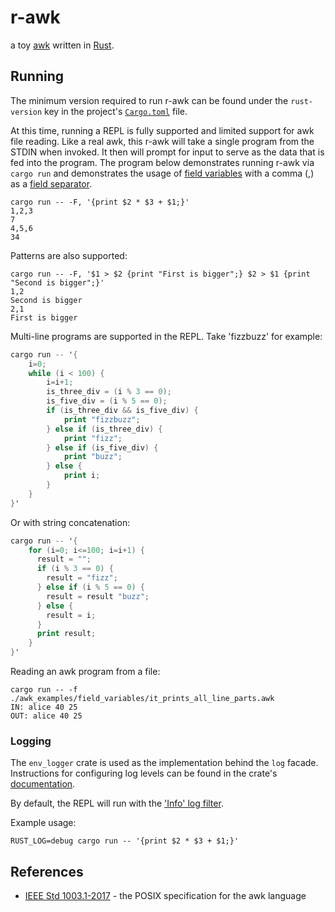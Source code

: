 # r-awk

a toy [awk](https://en.wikipedia.org/wiki/AWK) written in [Rust](https://www.rust-lang.org/).

## Running
The minimum version required to run r-awk can be found under the `rust-version` key in the project's 
[`Cargo.toml`](./Cargo.toml) file.

At this time, running a REPL is fully supported and limited support for awk file reading. Like a real awk, this r-awk
will take a single program from the STDIN when invoked. It then will prompt for input to serve as the data that is fed
into the program. The program below demonstrates running r-awk via `cargo run` and demonstrates the usage of 
[field variables](https://www.gnu.org/software/gawk/manual/gawk.html#Fields) with a comma (,) as a
[field separator](https://www.gnu.org/software/gawk/manual/html_node/Single-Character-Fields.html).

```commandline
cargo run -- -F, '{print $2 * $3 + $1;}'
1,2,3
7
4,5,6
34
```

Patterns are also supported:
```commandline
cargo run -- -F, '$1 > $2 {print "First is bigger";} $2 > $1 {print "Second is bigger";}'
1,2
Second is bigger
2,1
First is bigger
```

Multi-line programs are supported in the REPL. Take 'fizzbuzz' for example:
```awk
cargo run -- '{
    i=0;
    while (i < 100) {
        i=i+1;
        is_three_div = (i % 3 == 0);
        is_five_div = (i % 5 == 0);
        if (is_three_div && is_five_div) {
            print "fizzbuzz";
        } else if (is_three_div) {
            print "fizz";
        } else if (is_five_div) {
            print "buzz";
        } else {
            print i;
        }
    }
}'
```

Or with string concatenation:
```awk
cargo run -- '{
    for (i=0; i<=100; i=i+1) {
      result = "";
      if (i % 3 == 0) { 
        result = "fizz";
      } else if (i % 5 == 0) {
        result = result "buzz";
      } else {
        result = i;
      }
      print result;
    }
}'
```

Reading an awk program from a file:
```commandline
cargo run -- -f ./awk_examples/field_variables/it_prints_all_line_parts.awk
IN: alice 40 25
OUT: alice 40 25
```

### Logging
The `env_logger` crate is used as the implementation behind the `log` facade. Instructions for configuring log levels
can be found in the crate's [documentation](https://docs.rs/env_logger/0.8.2/env_logger/).

By default, the REPL will run with the ['Info' log filter](https://docs.rs/env_logger/0.8.2/env_logger/struct.Builder.html).

Example usage:
```commandline
RUST_LOG=debug cargo run -- '{print $2 * $3 + $1;}'
```

## References
- [IEEE Std 1003.1-2017](https://pubs.opengroup.org/onlinepubs/9699919799/utilities/awk.html) - the POSIX specification for the awk language
